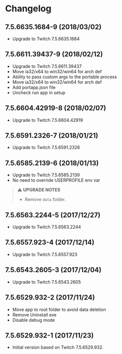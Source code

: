 # Changelog

## 7.5.6635.1684-9 (2018/03/02)

* Upgrade to Twitch 7.5.6635.1684

## 7.5.6611.39437-9 (2018/02/12)

* Upgrade to Twitch 7.5.6611.39437
* Move ia32/x64 to win32/win64 for arch def
* Ability to pass custom args to the portable process
* Move ia32/x64 to win32/win64 for arch def
* Add portapp.json file
* Uncheck run app in setup

## 7.5.6604.42919-8 (2018/02/07)

* Upgrade to Twitch 7.5.6604.42919

## 7.5.6591.2326-7 (2018/01/21)

* Upgrade to Twitch 7.5.6591.2326

## 7.5.6585.2139-6 (2018/01/13)

* Upgrade to Twitch 7.5.6585.2139
* No need to override USERPROFILE env var

> :warning: **UPGRADE NOTES**
> * Remove `data` folder.

## 7.5.6563.2244-5 (2017/12/27)

* Upgrade to Twitch 7.5.6563.2244

## 7.5.6557.923-4 (2017/12/14)

* Upgrade to Twitch 7.5.6557.923

## 7.5.6543.2605-3 (2017/12/04)

* Upgrade to Twitch 7.5.6543.2605

## 7.5.6529.932-2 (2017/11/24)

* Move app to root folder to avoid data deletion
* Remove Uninstall exe
* Disable debug mode

## 7.5.6529.932-1 (2017/11/23)

* Initial version based on Twitch 7.5.6529.932.
